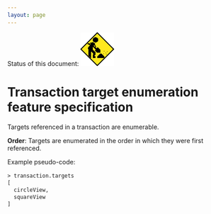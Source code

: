 ```yaml
---
layout: page
---
```


Status of this document:
![](/assets/under-construction-flashing-barracade-animation.gif)

# Transaction target enumeration feature specification

Targets referenced in a transaction are enumerable.

**Order**: Targets are enumerated in the order in which they were first referenced.

Example pseudo-code:

```
> transaction.targets
[
  circleView,
  squareView
]
```

